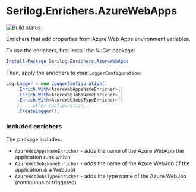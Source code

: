 # Serilog.Enrichers.AzureWebApps

[![Build status](https://ci.appveyor.com/api/projects/status/np642cuxtlrfrnm6/branch/master?svg=true)](https://ci.appveyor.com/project/iremmats/serilog-enrichers-azurewebapps/branch/master)

Enrichers that add properties from Azure Web Apps environment variables.
 
To use the enrichers, first install the NuGet package:

```powershell
Install-Package Serilog.Enrichers.AzureWebApps
```

Then, apply the enrichers to your `LoggerConfiguration`:

```csharp
Log.Logger = new LoggerConfiguration()
    .Enrich.With<AzureWebAppsNameEnricher>()
    .Enrich.With<AzureWebJobsNameEnricher>()
    .Enrich.With<AzureWebJobsTypeEnricher>()
    // ...other configuration...
    .CreateLogger();
```

### Included enrichers

The package includes:

 * `AzureWebAppsNameEnricher` - adds the name of the Azure WebApp the application runs within
 * `AzureWebJobsNameEnricher` - adds the name of the Azure WebJob (if the application is a WebJob)
 * `AzureWebJobsTypeEnricher` - adds the type name of the Azure WebJob (continuous or triggered)
